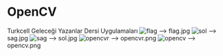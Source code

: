 # OpenCV
Turkcell Geleceği Yazanlar Dersi Uygulamaları
![flag](https://github.com/user-attachments/assets/bb7acf04-1cb4-409f-876f-8345816e4b8f) --> flag.jpg
![sol](https://github.com/user-attachments/assets/b7c25860-0b6c-4d61-bb98-139bcb6245f4) --> sag.jpg
![sag](https://github.com/user-attachments/assets/8062e893-3501-4cd7-8822-e8fe73543bdb) --> sol.jpg
![opencvr](https://github.com/user-attachments/assets/8022aa4c-a061-4be3-9d38-13ac5c7690aa) --> opencvr.png
![opencv](https://github.com/user-attachments/assets/cdf3247c-4e18-486c-bbbf-522e67794046) --> opencv.png
